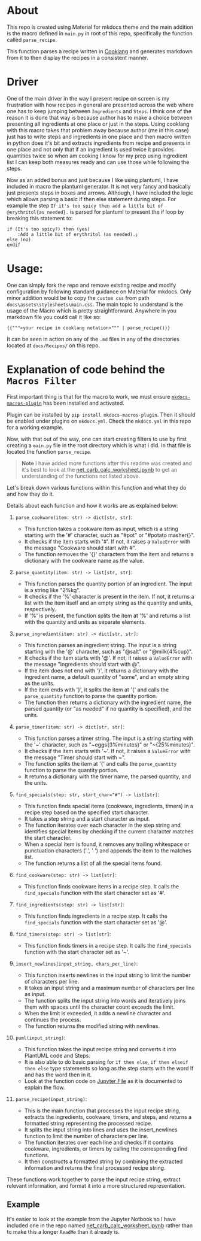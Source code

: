 # About
This repo is created using Material for mkdocs theme and the main addition is the macro defined in `main.py` in root of this repo, specifically the function called `parse_recipe`.

This function parses a recipe written in [Cooklang](https://cooklang.org/) and generates markdown from it to then display the recipes in a consistent manner.

# Driver
One of the main driver in the way I present recipe on screen is my frustration with how recipes in general are presented across the web where one has to keep jumping between `Ingredients` and `Steps`. I think one of the reason it is done that way is because author has to make a choice between presenting all ingredients at one place or just in the steps. Using cooklang with this macro takes that problem away because author (me in this case) just has to write steps and ingredients in one place and then macro written in python does it's bit and extracts ingredients from recipe and presents in one place and not only that if an ingredient is used twice it provides quantities twice so when am cooking I know for my prep using ingredient list I can keep both measures ready and can use those while following the steps.

Now as an added bonus and just because I like using plantuml, I have included in macro the plantuml generator. It is not very fancy and basically just presents steps in boxes and arrows. Although, I have included the logic which allows parsing a basic if then else statement during steps. For example the step `If it's too spicy then add a little bit of @erythritol{as needed}.` is parsed for plantuml to present the if loop by breaking this statement to:

```
if (It's too spicy?) then (yes)
    :Add a little bit of erythritol (as needed).;
else (no)
endif
```

# Usage:

One can simply fork the repo and remove existing recipe and modify configuration by following standard guidance on Material for mkdocs. Only minor addition would be to copy the `custom css` from path `docs\assets\stylesheets\main.css`. The main topic to understand is the usage of the Macro which is pretty straightforward. Anywhere in you markdown file you could call it like so:

```
{{"""<your recipe in cooklang notation>""" | parse_recipe()}}
```

It can be seen in action on any of the `.md` files in any of the directories located at `docs/Recipes/` on this repo.

# Explanation of code behind the `Macros Filter`

First important thing is that for the macro to work, we must ensure [`mkdocs-macros-plugin`](https://mkdocs-macros-plugin.readthedocs.io/en/latest/) has been installed and activated.

Plugin can be installed by `pip install mkdocs-macros-plugin`. Then it should be enabled under plugins on `mkdocs.yml`. Check the `mkdocs.yml` in this repo for a working example.

Now, with that out of the way, one can start creating filters to use by first creating a `main.py` file in the root directory which is what I did. In that file is located the function `parse_recipe`.

> __Note__
> I have added more functions after this readme was created and it's best to look at the [net_carb_calc_worksheet.ipynb](../net_carb_calc_worksheet.ipynb) to get an understanding of the functions not listed above.

Let's break down various functions within this function and what they do and how they do it.

Details about each function and how it works are as explained below:

1. `parse_cookware(item: str) -> dict[str, str]`:
   - This function takes a cookware item as input, which is a string starting with the '#' character, such as "#pot" or "#potato masher{}".
   - It checks if the item starts with '#'. If not, it raises a `ValueError` with the message "Cookware should start with #".
   - The function removes the '{}' characters from the item and returns a dictionary with the cookware name as the value.

2. `parse_quantity(item: str) -> list[str, str]`:
   - This function parses the quantity portion of an ingredient. The input is a string like "2%kg".
   - It checks if the '%' character is present in the item. If not, it returns a list with the item itself and an empty string as the quantity and units, respectively.
   - If '%' is present, the function splits the item at '%' and returns a list with the quantity and units as separate elements.

3. `parse_ingredient(item: str) -> dict[str, str]`:
   - This function parses an ingredient string. The input is a string starting with the '@' character, such as "@salt" or "@milk{4%cup}".
   - It checks if the item starts with '@'. If not, it raises a `ValueError` with the message "Ingredients should start with @".
   - If the item does not end with '}', it returns a dictionary with the ingredient name, a default quantity of "some", and an empty string as the units.
   - If the item ends with '}', it splits the item at '{' and calls the `parse_quantity` function to parse the quantity portion.
   - The function then returns a dictionary with the ingredient name, the parsed quantity (or "as needed" if no quantity is specified), and the units.

4. `parse_timer(item: str) -> dict[str, str]`:
   - This function parses a timer string. The input is a string starting with the '~' character, such as "~eggs{3%minutes}" or "~{25%minutes}".
   - It checks if the item starts with '~'. If not, it raises a `ValueError` with the message "Timer should start with ~".
   - The function splits the item at '{' and calls the `parse_quantity` function to parse the quantity portion.
   - It returns a dictionary with the timer name, the parsed quantity, and the units.

5. `find_specials(step: str, start_char="#") -> list[str]`:
   - This function finds special items (cookware, ingredients, timers) in a recipe step based on the specified start character.
   - It takes a step string and a start character as input.
   - The function iterates over each character in the step string and identifies special items by checking if the current character matches the start character.
   - When a special item is found, it removes any trailing whitespace or punctuation characters ('.', ' ') and appends the item to the matches list.
   - The function returns a list of all the special items found.

6. `find_cookware(step: str) -> list[str]`:
   - This function finds cookware items in a recipe step. It calls the `find_specials` function with the start character set as '#'.

7. `find_ingredients(step: str) -> list[str]`:
   - This function finds ingredients in a recipe step. It calls the `find_specials` function with the start character set as '@'.

8. `find_timers(step: str) -> list[str]`:
   - This function finds timers in a recipe step. It calls the `find_specials` function with the start character set as '~'.

9. `insert_newlines(input_string, chars_per_line)`:
   - This function inserts newlines in the input string to limit the number of characters per line.
   - It takes an input string and a maximum number of characters per line as input.
   - The function splits the input string into words and iteratively joins them with spaces until the character count exceeds the limit.
   - When the limit is exceeded, it adds a newline character and continues the process.
   - The function returns the modified string with newlines.

10. `puml(input_string)`:
    - This function takes the input recipe string and converts it into PlantUML code and Steps.
    - It is also able to do basic parsing for `if then else`, `if then elseif then else` type statements so long as the step starts with the word If and has the word then in it.
    - Look at the function code on [Jupyter File](../Cooklang%20Parser.ipynb) as it is documented to explain the flow.

11. `parse_recipe(input_string)`:
    - This is the main function that processes the input recipe string, extracts the ingredients, cookware, timers, and steps, and returns a formatted string representing the processed recipe.
    - It splits the input string into lines and uses the insert_newlines function to limit the number of characters per line.
    - The function iterates over each line and checks if it contains cookware, ingredients, or timers by calling the corresponding find functions.
    - It then constructs a formatted string by combining the extracted information and returns the final processed recipe string.

These functions work together to parse the input recipe string, extract relevant information, and format it into a more structured representation. 

## Example

It's easier to look at the example from the Jupyter Notbook so I have included one in the repo named [net_carb_calc_worksheet.ipynb](../net_carb_calc_worksheet.ipynb) rather than to make this a longer `ReadMe` than it already is.
